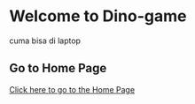 # Welcome to Dino-game

cuma bisa di laptop 
## Go to Home Page

[Click here to go to the Home Page](beritasains.html)
